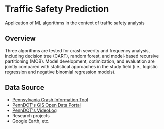 # Traffic Safety Prediction
Application of ML algorithms in the context of traffic safety analysis
## Overview
Three algorithms are tested for crash severity and frequency analysis, including decision tree (CART), random forest, and model-based recursive partitioning (MOB). Model development, optimization, and evaluation are jointly compared with statistical approaches in the study field (i.e., logistic regression and negative binomial regression models).


## Data Source
* [Pennsylvania Crash Information Tool](https://crashinfo.penndot.gov/PCIT/welcome.html)  
* [PennDOT's GIS Open Data Portal](https://data-pennshare.opendata.arcgis.com/)  
* [PennDOT's VideoLog](https://gis.penndot.gov/Videolog/)
* Research projects
* Google Earth, etc.
